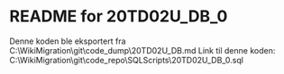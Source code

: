 # README for 20TD02U_DB_0
Denne koden ble eksportert fra C:\WikiMigration\git\code_dump\20TD02U_DB.md
Link til denne koden: C:\WikiMigration\git\code_repo\SQLScripts\20TD02U_DB_0.sql
